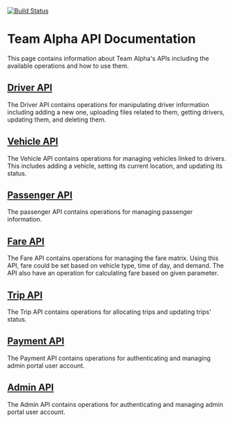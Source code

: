 [![Build Status](https://travis-ci.org/cmsc-207-team-alpha/web-portal.svg?branch=master)](https://travis-ci.org/cmsc-207-team-alpha/web-portal)

# Team Alpha API Documentation
This page contains information about Team Alpha's APIs including the available operations and how to use them.

## [Driver API](driver/README.md)
The Driver API contains operations for manipulating driver information including adding a new one, uploading files related to them, getting drivers, updating them, and deleting them.

## [Vehicle API](vehicle/README.md)
The Vehicle API contains operations for managing vehicles linked to drivers. This includes adding a vehicle, setting its current location, and updating its status.

## [Passenger API](passenger/README.md)
The passenger API contains operations for managing passenger information.

## [Fare API](fare/README.md)
The Fare API contains operations for managing the fare matrix. Using this API, fare could be set based on vehicle type, time of day, and demand. The API also have an operation for calculating fare based on given parameter.

## [Trip API](trip/README.md)
The Trip API contains operations for allocating trips and updating trips' status.

## [Payment API](payment/README.md)
The Payment API contains operations for authenticating and managing admin portal user account.

## [Admin API](admin/README.md)
The Admin API contains operations for authenticating and managing admin portal user account.